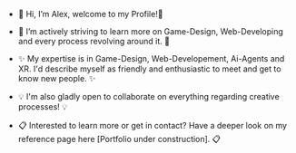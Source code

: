 - 👋 Hi, I’m Alex, welcome to my Profile!👋

- 🌱 I’m actively striving to learn more on Game-Design, Web-Developing and every process revolving around it. 🌱

- ✨ My expertise is in Game-Design, Web-Developement, Ai-Agents and XR. I'd describe myself as friendly and enthusiastic to meet and get to know new people. ✨

- :bulb: I'm also gladly open to collaborate on everything regarding creative processes! :bulb:

- :clipboard: Interested to learn more or get in contact? Have a deeper look on my reference page here [Portfolio under construction]. :clipboard:

<!---
Cut out:
I'm currently studying Online Media at a German university right now.


Shykaro/Shykaro is a ✨ special ✨ repository because its `README.md` (this file) appears on your GitHub profile.
You can click the Preview link to take a look at your changes.
--->
